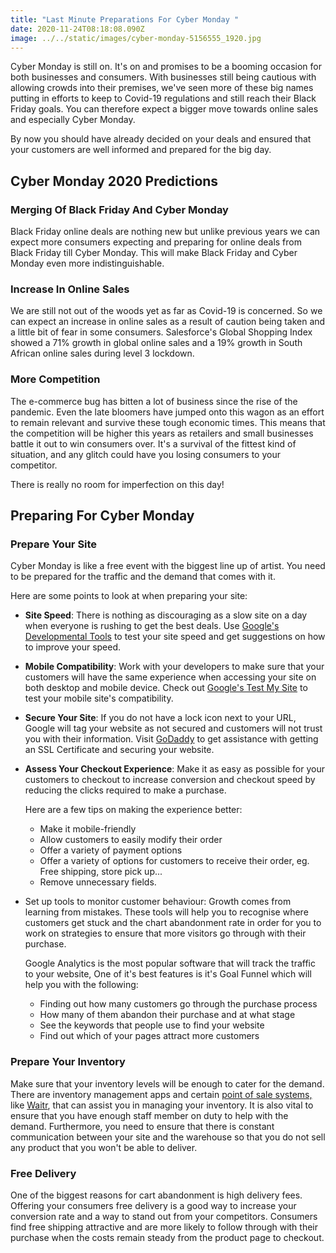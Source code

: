 ```yaml
---
title: "Last Minute Preparations For Cyber Monday "
date: 2020-11-24T08:18:08.090Z
image: ../../static/images/cyber-monday-5156555_1920.jpg
---
```

Cyber Monday is still on. It's on and promises to be a booming occasion for both businesses and consumers. With businesses still being cautious with allowing crowds into their premises, we've seen more of these big names putting in efforts to keep to Covid-19 regulations and still reach their Black Friday goals. You can therefore expect a bigger move towards online sales and especially Cyber Monday. 

By now you should have already decided on your deals and ensured that your customers are well informed and prepared for the big day. 

## Cyber Monday 2020 Predictions

### Merging Of Black Friday And Cyber Monday

Black Friday online deals are nothing new but unlike previous years we can expect more consumers expecting and preparing for online deals from Black Friday till Cyber Monday. This will make Black Friday and Cyber Monday even more indistinguishable. 

### Increase In Online Sales

We are still not out of the woods yet as far as Covid-19 is concerned. So we can expect an increase in online sales as a result of caution being taken and a little bit of fear in some consumers. Salesforce's Global Shopping Index showed a 71% growth in global online sales and a 19% growth in South African online sales during level 3 lockdown. 

### More Competition

The e-commerce bug has bitten a lot of business since the rise of the pandemic. Even the late bloomers have jumped onto this wagon as an effort to remain relevant and survive these tough economic times. This means that the competition will be higher this years as retailers and small businesses battle it out to win consumers over. It's a survival of the fittest kind of situation, and any glitch could have you losing consumers to your competitor. 

There is really no room for imperfection on this day!

## Preparing For Cyber Monday

### Prepare Your Site

Cyber Monday is like a free event with the biggest line up of artist. You need to be prepared for the traffic and the demand that comes with it. 

Here are some points to look at when preparing your site:

* **Site Speed**: There is nothing as discouraging as a slow site on a day when everyone is rushing to get the best deals. Use [Google's Developmental Tools](https://developers.google.com/speed/pagespeed/insights/) to test your site speed and get suggestions on how to improve your speed.
* **Mobile Compatibility**: Work with your developers to make sure that your customers will have the same experience when accessing your site on both desktop and mobile device. Check out [Google's Test My Site](https://www.thinkwithgoogle.com/intl/en-gb/feature/testmysite/?utm_source=twg&utm_medium=site&utm_campaign=tools_section&utm_content=sub_saharan_africa) to test your mobile site's compatibility. 
* **Secure Your Site**: If you do not have a lock icon next to your URL, Google will tag your website as not secured and customers will not trust you with their information. Visit [GoDaddy](https://za.godaddy.com/offers/ssl-certificate?isc=zasslZAR1&currencyType=ZAR&countryView=1&gclid=CjwKCAiA-_L9BRBQEiwA-bm5fu7Esmbehb-7y6GqcWB7br4iGEg4_t-7kJg39oMnYyEv86oMS4ZorRoCqpkQAvD_BwE&gclsrc=aw.ds) to get assistance with getting an SSL Certificate and securing your website.
* **Assess Your Checkout Experience**: Make it as easy as possible for your customers to checkout to increase conversion and checkout speed by reducing the clicks required to make a purchase. 

  Here are a few tips on making the experience better:

  * Make it mobile-friendly
  * Allow customers to easily modify their order
  * Offer a variety of payment options
  * Offer a variety of options for customers to receive their order, eg. Free shipping, store pick up...
  * Remove unnecessary fields.
* Set up tools to monitor customer behaviour: Growth comes from learning from mistakes. These tools will help you to recognise where customers get stuck and the chart abandonment rate in order for you to work on strategies to ensure that more visitors go through with their purchase. 

  Google Analytics is the most popular software that will track the traffic to your website, One of it's best features is it's Goal Funnel which will help you with the following:

  * Finding out how many customers go through the purchase process
  * How many of them abandon their purchase and at what stage
  * See the keywords that people use to find your website
  * Find out which of your pages attract more customers

### Prepare Your Inventory

Make sure that your inventory levels will be enough to cater for the demand. There are inventory management apps and certain [point of sale systems,](https://www.waitr.co.za/advantages-of-a-point-of-sale-system/) like [Waitr](https://www.waitr.co.za/introducing-waitr-online-a-free-app-mobile-app-for-our-merchants/), that can assist you in managing your inventory. It is also vital to ensure that you have enough staff member on duty to help with the demand. Furthermore, you need to ensure that there is constant communication between your site and the warehouse so that you do not sell any product that you won't be able to deliver. 

### Free Delivery

One of the biggest reasons for cart abandonment is high delivery fees. Offering your consumers free delivery is a good way to increase your conversion rate and a way to stand out from your competitors. Consumers find free shipping attractive and are more likely to follow through with their purchase when the costs remain steady from the product page to checkout.